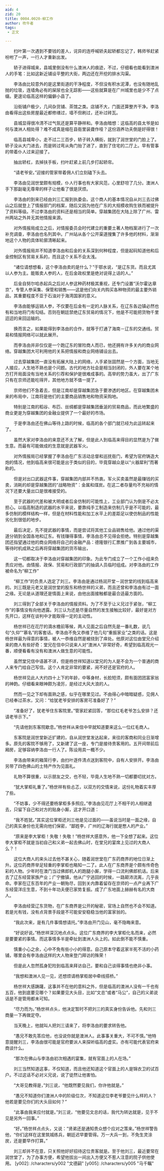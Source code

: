 ```yaml
---
aid: 4
zid: 20
title: 0004.0020-柳工作
author: 吹牛者
tags: 
 - 正文

---
```




　　扫叶第一次遇到不要钱的差人，诧异的连呼喊轿夫起轿都忘记了，韩师爷赶紧吩咐了一声，一行人才重新出发。

　　轿子进得城来，县城里倒没有什么澳洲人的痕迹，不过，仔细看也能看到澳洲人的手笔：比如这新近铺设平整的大街，两边还在开挖的排水沟渠。

　　李洛由比较意外的是这里街道的干净程度，不但没有积水泥潭，也没有随地乱抛的垃圾，连墙角必有的屎尿也全无踪影——这些就算是在广州城里也是少不了点缀。更遑论临高这样的偏僻小县了。

　　沿街铺户极少，几间杂货铺、茶馆之类。店铺不大，门面还算整齐干净。李洛由看得出这些房屋最近都修缮过，墙不但刷过，还补过砖瓦。

　　县城显得很冷清不过气氛还是算平静祥和。李洛由暗想：这临高的县太爷是如何与澳洲人相处得？难不成真是缩在县衙里装聋作哑？这份涵养功夫倒是好得很！

　　临高县城卑小，走不过二三百步，轿子转入横街，就到了润世堂的门脸上了。轿子没从大门进去，而是转过弯从角门抬了进了，直到了住宅的二厅上。早有管事的带着仆人过来迎接了。

　　抽出轿杠，去掉扶手板，扫叶赶紧上前几步打起轿帘。

　　“请老爷安。”迎接的管家带着佣人们立刻磕下头去。

　　李洛由见润世堂颇有规模，仆人行事也有大家风范，心里舒坦了几分。澳洲人手下那副毫无尊卑的样子让他看了很是厌烦。

　　李洛由的到来已经由刘三汇报到执委会。这个商人的基本情况自从刘三去过佛山之后就登上了情报部门的档案，随后又因为他在广东的大规模收购生铁而被提升了资料等级。不过李洛由的资料还是相当的简单。穿越集团在大陆上除了广州、雷州两站之外并无其他情报来源。

　　对外情报局成立之后，对情报委员会时代建立的重要土著人物档案进行了一次补充调查，李洛由也名列其中。广州站从各个公开渠道搜集了许多他的材料，渐渐地这个人物的具体轮廓清晰起来。

　　对外情报局并不知道李洛由和后金的关系深到何种程度，但是起码知道他和后金控制区有贸易关系的，而且这个关系不会太浅。

　　“诸位请想想看，这个李洛由卖的是什么？”于鄂水说，“是辽东货。而且尤其以人参为主。能贩卖人参的人，在后金政权里是绝对说得上话的人。”

　　后金自努尔哈赤起兵之后对人参这种药材极其重视，还专门设置“沃尔霍达章京”，专管人参采集、保管和销售——这是他们向关内购买各种物资的最主要外销品，其重要程度不亚于石油对于海湾国家的意义。

　　李洛由能够运销人参，不仅要在后金有一定的人脉关系，在辽东各边镇必然也有和当地将门有勾结。否则在朝廷禁绝辽东贸易的情况下，他是不可能把货物千里迢迢的来回运输的。

　　换而言之，如果能得到李洛由的合作，就等于打通了海南－辽东的交通线。贸易和情报网络可以就此展开。

　　而李洛由并非仅仅是一个跑辽东的冒险商人而已，他还拥有许多关内的商业网络。穿越集团大可利用他的关系把情报和商业网络铺设出去。

　　过去穿越集团一直没有拓展大陆上的网络，人手紧张固然是一个方面，当地无人接应，人生地不熟也是个问题。古代的地方社会是相当封闭的，外人要在某个地方打开局面没有当地关系的引荐和保护是很难成事的。高举的势力虽大，出了广东只有在京师还能吃得开，其他地方就不值一提了。

　　京师他们不急着去，但是江南却是穿越集团急于要渗透的地区。在穿越集团未来的布局中，江南将是他们的主要商品销售地和物资采购地。

　　特别是江南的稻谷、布匹、丝绸都是穿越集团垂涎的贸易商品，而此地繁盛的商业更是为穿越集团的金融业提供了一个最好的市场。

　　于是李洛由还在佛山等待上路的时候，临高的各个部门就已经为此运转起来了。

　　虽然大家对李洛由的来意还不太了解，但是此人到临高来得目的显然是为了做生意。而最有可能做成的生意就是武器军火。

　　对外情报局已经掌握了李洛由在广东活动总督和巡抚衙门，希望为官府铸造大炮的情况，他到临高来很可能是出于类似的目的，毕竟穿越众是以“火器犀利”而著称的。

　　但是对出口武器这件事，穿越集团内部并不热衷。军火买卖虽然是最赚钱的买卖，消耗的却是穿越集团的“战略物资”：金属和煤炭。在这二者存量均不充裕的情况下还要大量出口是很难接受的。

　　至于武器的代差和被大明或者后金仿制的可能性上，工业部门认为倒是不必太担心。以临高制造的武器的水平来说，要靠纯手工制造来仿制几乎是不可能的，最多仿制的模样结构一样，但是在材料性能和加工水平上的差距足以使仿制品的性能劣化到很低的地步。

　　最后决定，先不提武器的事情，而是尝试将其他工业品销售给他。通过他的渠道分销到全国各地和辽东。有钱赚得事情，李洛由总不见得会拒绝。特别是穿越集团还指望通过他的商业网络将自己的金融产品：德隆银行汇票推广到各主要城市，等待时机成熟之后再将穿越集团的货币输出，

　　这一切都取决于李洛由对穿越集团的印象。为此专门成立了一个工作小组来负责应对他。由情报、政保、贸易和行政部门的抽调人员临时组成。对李洛由的工作被命名为“柳工作”

　　“柳工作”的负责人选定了刘三。李洛由是通过杨润开堂－润世堂的线到临高来的。刘三既是元老又是润世堂的股东和杨世祥的义弟，而且还曾和李洛由有过一面之缘。无论是从道理还是情面上来说，由他出面接触都是最合适最方面的。

　　刘三得到了全部关于李洛由的情报资料。为了不至于让义兄过于紧张，“柳工作”的事情没有向他透露。刘三认为还是尽量自然的发生接触比较好，最好是对方先开口，这样在谈判中才能取得一定的主动性。

　　杨世祥已在花厅的滴水檐前等候，两人见面之后自然先是一番礼数，说几句“久仰”“慕名”的客套话。李洛由不免又恭维了他几句“重振家业”之类的话。这是杨世祥最为得意的事情，被人一恭维自然是被挠到了痒处。他原对这位由堂兄介绍来的商人有些好奇：堂兄在信中只说来人对“澳洲人”非常好奇，希望到临高观光一番，顺便看看有没有和澳洲人做生意的可能性。

　　虽然堂兄信中语甚不详，但是杨世祥知道以堂兄的为人是不会为一个普通的商人来专门给自己写信。这个人肯定非常的要紧，闹不好还是官府的人。

　　杨世祥见此人大约四十上下的年龄，中等身材，长脸短须，颇有面团团富家翁的神韵。仔细看来眼神颇为凌厉，是经过大风大浪的人。

　　然而一见之下却有面熟之感，似乎在哪里见过。不由得心中暗暗疑惑，见佣人已经奉过茶水，又问：“给犹老爷安排的客房可准备好了？”

　　“准备好了，犹老爷住东客院里。”管家赶紧回答，“那位红毛老爷怎么安排？还请老爷示下。”

　　“先请他到东客院歇息。”杨世祥从来信中早就知道要来这么一位红毛商人。

　　东客院是润世堂新近扩建的，自从润世堂发达起来，来往的客商和同业日渐增多。原先的客院不够用了，又新建了这一座，专门是接待贵客用的。五开间带前后厢房，足够容纳李洛由一行人了。陈设用具一概不少。

　　李洛由带来的箱笼行李，由扫叶逐件清点送到客院中，自有人安排开。李洛由另带了四色佛山的土特产作为见面礼。

　　礼物不算很重，以示朋友之交，也不轻，毕竟人生地不熟一切都要叨扰对方。

　　“犹大掌柜礼重了。”杨世祥有些忐忑，以双方的交情来说，这份礼物着实丰厚了些。

　　“不妨事，少不得还要杨掌柜多多照应。”李洛由见花厅上不相干的人相继退去，只留下自己和对方的贴身小厮，这才开口道：

　　“我不姓犹。”其实这位掌柜还刘三他是见过面的——虽说当时是一面之缘，自己的真实身份也无需向他们保密，“鄙姓李，广州的辽海行就是憋人的产业。”

　　“原来是李大掌柜！失敬！失敬！”杨世祥大感意外，他一下全想了起来。这位李大掌柜不就是当初自己和义弟一起去佛山时，在堂兄的宴席上见过的大商人么？！

　　这位大商人的来头过去他不甚关心，随着润世堂在广东药商界的地位日渐上升。这位药商界举足轻重的李掌柜也略知一二了。此人在广东商界是个颇有传奇色彩的人物。少年时在澳门当过佛郎机人的跑腿小厮，学得一口流利佛郎机话。后来去了辽东经营家族产业；广宁撤镇，他从广宁逃回的时候，一路颠沛流离，几乎丧命。李家在辽东百年的产业一朝殆尽，回到关内靠着留存在京师的一点产业再下广东经营洋庄生意，不到十年功夫便已家势复振。成了广东地面上赫赫有名的大商人。

　　李洛由经营辽东货物，在广东商界是公开的秘密，官场上自然也不会不知道。若是光有钱，没有点背景手段是不可能安安稳稳当他的富家翁的。

　　“我此次来，是有几件事情想请托。”李洛由开门见山，毫不隐晦来意。

　　“好说好说。”杨世祥深沉地点点头。这位广东商界的李大掌柜化名而来，必然是要要紧的事情。而这事情多半是牵扯到澳洲人头上的。如此倒不能不慎重。

　　慎重小心之余，心中不免有些小小的得意。自己原本守着这家半死不活的小药铺，哪里会有李洛由这样的大人物来登门拜访的殊荣！

　　但是此人忽然孤身犯险到临高来拜访自己，要和自己谈得事情也绝非小事。

　　“我想和澳洲人见一见，还想烦请杨掌柜居中牵线搭桥。”

　　杨世祥大感踌躇，这事并不在他的意料之外，但是临高的澳洲人没有一千也有五百，他到底要见哪个？如果要见大头目，比如“文总”或者“马公”，自己的义弟说话是不是管用都未可知。

　　“尽力而为。”杨世祥点头，他决定暂时不把刘三的真实身份告诉他。先和刘三商量一下再做定夺。

　　当天晚上，他就叫人把刘三请来了，将李洛由的要求转告他。

　　“愚兄不敢先答应他，也没说你就是澳洲人。此事事关重大，不可不慎。”他特意提醒刘三，李洛由很可能是官府要派人来探听临高的虚实。亦有可能代表官府来商谈什么。

　　“那次在佛山与李洛由初次相遇的宴集，就有官面上的人在场。”

　　刘三当然知道这事，不仅知道，而且他还知道这个官面上的人是锦衣卫的试百户。不过这话不必对义兄说，说了徒然让他害怕。

　　“大哥见教得是，”刘三说，“他既然要见我们，你许他就是。”

　　“愚兄不知道你们澳洲人中的阶级位次，不知道这位李老爷要见什么样的人？他若是要见你们的大头目如何？”

　　“此事由我来应付就是。”刘三说，“他要见文总的话，我代为转达就是，见于不见是另外一回事。”

　　“好。”杨世祥点点头，又说：“贤弟还是通知贵众想个应对之策来。”杨世祥警告他，“你们这样在这里筑城练兵，朝廷迟早要管得。万一大兵一到，不免生灵涂炭，还是要早作打算。”

　　刘三却并不在意，只关照他好好招待这位贵客就是。至于他刘三，最近要常在润世堂了，为了办事方便，希望他拔出一间出入方便又不惹人注意的院子供他使用。
[y002]: /characters/y002 "文德嗣"
[y005]: /characters/y005 "马千瞩"


